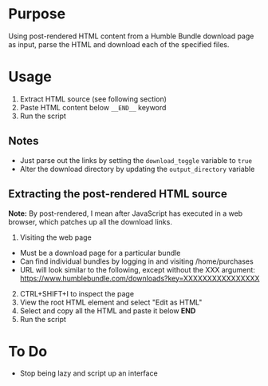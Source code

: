 # Purpose

Using post-rendered HTML content from a Humble Bundle download page as input, parse the HTML and download each of the specified files.

# Usage

1. Extract HTML source (see following section)
2. Paste HTML content below ```__END__``` keyword
3. Run the script

## Notes

- Just parse out the links by setting the ```download_toggle``` variable to ```true```
- Alter the download directory by updating the ```output_directory``` variable

## Extracting the post-rendered HTML source

__Note:__ By post-rendered, I mean after JavaScript has executed in a web browser, which patches up all the download links.

1. Visiting the web page
  - Must be a download page for a particular bundle
  - Can find individual bundles by logging in and visiting /home/purchases
  - URL will look similar to the following, except without the XXX argument:
      https://www.humblebundle.com/downloads?key=XXXXXXXXXXXXXXXX
2. CTRL+SHIFT+I to inspect the page
3. View the root HTML element and select "Edit as HTML"
4. Select and copy all the HTML and paste it below __END__
5. Run the script

# To Do

- Stop being lazy and script up an interface
